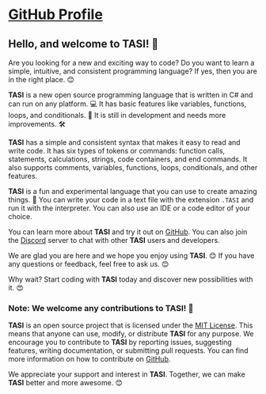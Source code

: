 # **[GitHub Profile](.)**

## Hello, and welcome to **TASI**! 🙌

Are you looking for a new and exciting way to code? Do you want to learn a simple, intuitive, and consistent programming language? If yes, then you are in the right place. 😊

**TASI** is a new open source programming language that is written in C# and can run on any platform. 💻 It has basic features like variables, functions, loops, and conditionals. 🧮 It is still in development and needs more improvements. 🛠️

**TASI** has a simple and consistent syntax that makes it easy to read and write code. It has six types of tokens or commands: function calls, statements, calculations, strings, code containers, and end commands. It also supports comments, variables, functions, loops, conditionals, and other features.

**TASI** is a fun and experimental language that you can use to create amazing things. 🚀 You can write your code in a text file with the extension `.TASI` and run it with the interpreter. You can also use an IDE or a code editor of your choice.

You can learn more about **TASI** and try it out on [GitHub](https://github.com/The-TASInterpreter). You can also join the [Discord](https://discord.gg/EdD6DDjwt7) server to chat with other **TASI** users and developers.

We are glad you are here and we hope you enjoy using **TASI**. 😊 If you have any questions or feedback, feel free to ask us. 😊

Why wait? Start coding with **TASI** today and discover new possibilities with it. 😍

### Note: We welcome any contributions to **TASI**! 🙏

**TASI** is an open source project that is licensed under the [MIT License](https://opensource.org/licenses/MIT). This means that anyone can use, modify, or distribute **TASI** for any purpose. We encourage you to contribute to **TASI** by reporting issues, suggesting features, writing documentation, or submitting pull requests. You can find more information on how to contribute on [GitHub](https://github.com/The-TASInterpreter).

We appreciate your support and interest in **TASI**. Together, we can make **TASI** better and more awesome. 😊
